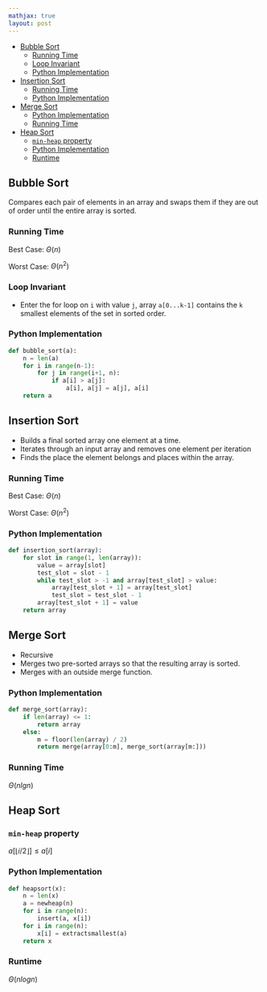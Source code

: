 ```yaml
---
mathjax: true
layout: post
---
```


- [Bubble Sort](#bubble-sort)
    - [Running Time](#running-time)
    - [Loop Invariant](#loop-invariant)
    - [Python Implementation](#python-implementation)
- [Insertion Sort](#insertion-sort)
    - [Running Time](#running-time)
    - [Python Implementation](#python-implementation)
- [Merge Sort](#merge-sort)
    - [Python Implementation](#python-implementation)
    - [Running Time](#running-time)
- [Heap Sort](#heap-sort)
    - [`min-heap` property](#min-heap-property)
    - [Python Implementation](#python-implementation)
    - [Runtime](#runtime)

## Bubble Sort

Compares each pair of elements in an array and swaps them if they are out of order until the entire array is sorted.

### Running Time
Best Case: $\Theta(n)$

Worst Case: $\Theta(n^2)$ 

### Loop Invariant
* Enter the for loop on `i` with value `j`, array `a[0...k-1]` contains the `k` smallest elements of the set in sorted order.

### Python Implementation
```py
def bubble_sort(a):
    n = len(a)
    for i in range(n-1):
        for j in range(i+1, n):
            if a[i] > a[j]:
                a[i], a[j] = a[j], a[i]
    return a
```

## Insertion Sort

* Builds a final sorted array one element at a time.
* Iterates through an input array and removes one element per iteration
* Finds the place the element belongs and places within the array.

### Running Time

Best Case: $\Theta(n)$

Worst Case: $\Theta(n^2)$

### Python Implementation
```py
def insertion_sort(array):
    for slot in range(1, len(array)): 
        value = array[slot]
        test_slot = slot - 1
        while test_slot > -1 and array[test_slot] > value:
            array[test_slot + 1] = array[test_slot]
            test_slot = test_slot - 1
        array[test_slot + 1] = value
    return array
```

## Merge Sort

* Recursive
* Merges two pre-sorted arrays so that the resulting array is sorted.
* Merges with an outside merge function.

### Python Implementation
```py
def merge_sort(array):
    if len(array) <= 1:
        return array
    else:
        m = floor(len(array) / 2)
        return merge(array[0:m], merge_sort(array[m:]))
```

### Running Time
$\Theta(nlgn)$

## Heap Sort

### `min-heap` property

$a[\lfloor{i/2}\rfloor]\leq{a[i]}$

### Python Implementation

```py
def heapsort(x):
    n = len(x)
    a = newheap(n)
    for i in range(n):
        insert(a, x[i])
    for i in range(n):
        x[i] = extractsmallest(a)
    return x
```

### Runtime
$\Theta(nlogn)$